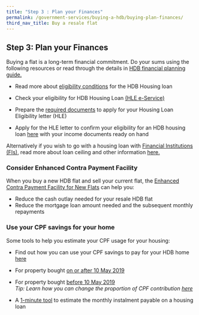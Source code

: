 ```yaml
---
title: "Step 3 : Plan your Finances"
permalink: /government-services/buying-a-hdb/buying-plan-finances/
third_nav_title: Buy a resale flat
---
```


## Step 3: Plan your Finances

Buying a flat is a long-term financial commitment. 
Do your sums using the following resources or read through the details in <a href="https://www.hdb.gov.sg/cs/infoweb/residential/financing-a-flat-purchase/step-by-step-guide-to-financial-planning" target="_blank">HDB financial planning guide.</a>


- Read more about <a href="https://hdb.gov.sg/cs/infoweb/residential/financing-a-flat-purchase/housing-loan-from-hdb/eligibility-conditions" target="_blank">eligibility conditions</a> for the HDB Housing loan

- Check your eligibility for HDB Housing Loan <a href="https://services2.hdb.gov.sg/webapp/BP13EligCheck/BP13SHome?strSystem=CHECK" target="_blank">(HLE e-Service)</a>

- Prepare the <a href="https://hdb.gov.sg/cs/infoweb/residential/financing-a-flat-purchase/housing-loan-from-hdb/income-guidelines-and-other-documents" target="_blank">required documents</a> to apply for your Housing Loan Eligibility letter (HLE)

- Apply for the HLE letter to confirm your eligibility for an HDB housing loan <a href="https://services2.hdb.gov.sg/webapp/BP27AWHLEApplication/BP27SHome" target="_blank">here</a> with your income documents ready on hand

Alternatively if you wish to go with a housing loan with <a href="https://eservices.mas.gov.sg/fid" target="_blank">Financial Institutions (FIs)</a>, read more about loan ceiling and other information <a href="https://hdb.gov.sg/cs/infoweb/residential/financing-a-flat-purchase/housing-loan-from-banks" target="_blank">here.</a>


### Consider Enhanced Contra Payment Facility

When you buy a new HDB flat and sell your current flat, the <a href="https://www.hdb.gov.sg/cs/infoweb/residential/buying-a-flat/resale/schemes-and-grants/enhanced-contra-facility" target="_blank">Enhanced Contra Payment Facility for New Flats</a> can help you:

- Reduce the cash outlay needed for your resale HDB flat
- Reduce the mortgage loan amount needed and the subsequent monthly repayments


### Use your CPF savings for your home

Some tools to help you estimate your CPF usage for your housing:

- Find out how you can use your CPF savings to pay for your HDB home <a href="https://www.cpf.gov.sg/Members/Schemes/schemes/housing/public-housing-scheme" target="_blank">here</a>

- For property bought <a href="https://www.cpf.gov.sg/eSvc/Web/Schemes/CpfHousingUsage/Input1" target="_blank">on or after 10 May 2019</a>

- For property bought <a href="https://www.cpf.gov.sg/eSvc/Web/Schemes/CpfHousingWithdrawalLimits/CpfHousingWithdrawalLimits" target="_blank">before 10 May 2019</a><br>
*Tip: Learn how you can change the proportion of CPF contribution <a href="https://www.cpf.gov.sg/members/FAQ/schemes/housing/housing-scheme/FAQDetails?category=housing&group=Housing+Scheme&ajfaqid=2185620&folderid=11415" target="_blank">here</a>*

- A <a href="https://www.cpf.gov.sg/eSvc/Web/Schemes/MonthlyInstallment/MonthlyInstallmentCalculate" target="_blank">1-minute tool</a> to estimate the monthly instalment payable on a housing loan

